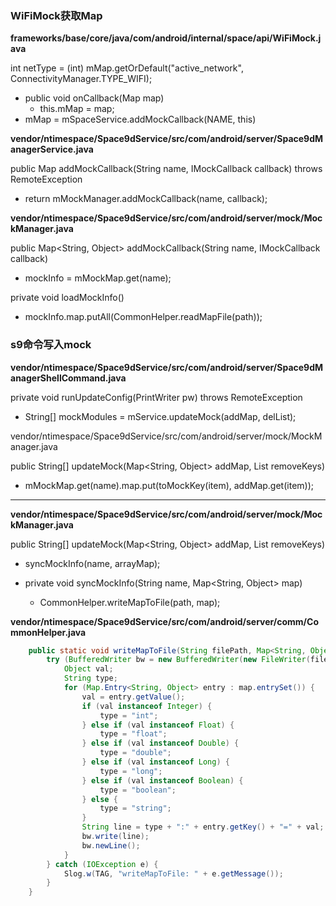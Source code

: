 ###  WiFiMock获取Map
**frameworks/base/core/java/com/android/internal/space/api/WiFiMock.java**

 int netType = (int) mMap.getOrDefault("active_network", ConnectivityManager.TYPE_WIFI);

- public void onCallback(Map map) 
  - this.mMap = map;
- mMap = mSpaceService.addMockCallback(NAME, this)

**vendor/ntimespace/Space9dService/src/com/android/server/Space9dManagerService.java**

  public Map addMockCallback(String name, IMockCallback callback) throws RemoteException

- return mMockManager.addMockCallback(name, callback);

**vendor/ntimespace/Space9dService/src/com/android/server/mock/MockManager.java**

public Map<String, Object> addMockCallback(String name, IMockCallback callback)

- mockInfo = mMockMap.get(name);

private void loadMockInfo()

- mockInfo.map.putAll(CommonHelper.readMapFile(path));





### s9命令写入mock

**vendor/ntimespace/Space9dService/src/com/android/server/Space9dManagerShellCommand.java**

private void runUpdateConfig(PrintWriter pw) throws RemoteException

- String[] mockModules = mService.updateMock(addMap, delList);

vendor/ntimespace/Space9dService/src/com/android/server/mock/MockManager.java

public String[] updateMock(Map<String, Object> addMap, List<String> removeKeys)

- mMockMap.get(name).map.put(toMockKey(item), addMap.get(item));





---

**vendor/ntimespace/Space9dService/src/com/android/server/mock/MockManager.java**

public String[] updateMock(Map<String, Object> addMap, List<String> removeKeys)

-  syncMockInfo(name, arrayMap);

- private void syncMockInfo(String name, Map<String, Object> map)
  -  CommonHelper.writeMapToFile(path, map);

**vendor/ntimespace/Space9dService/src/com/android/server/comm/CommonHelper.java**

```java
    public static void writeMapToFile(String filePath, Map<String, Object> map) {
        try (BufferedWriter bw = new BufferedWriter(new FileWriter(filePath))) {
            Object val;
            String type;
            for (Map.Entry<String, Object> entry : map.entrySet()) {
                val = entry.getValue();
                if (val instanceof Integer) {
                    type = "int";
                } else if (val instanceof Float) {
                    type = "float";
                } else if (val instanceof Double) {
                    type = "double";
                } else if (val instanceof Long) {
                    type = "long";
                } else if (val instanceof Boolean) {
                    type = "boolean";
                } else {
                    type = "string";
                }
                String line = type + ":" + entry.getKey() + "=" + val;
                bw.write(line);
                bw.newLine();
            }
        } catch (IOException e) {
            Slog.w(TAG, "writeMapToFile: " + e.getMessage());
        }
    }
```

